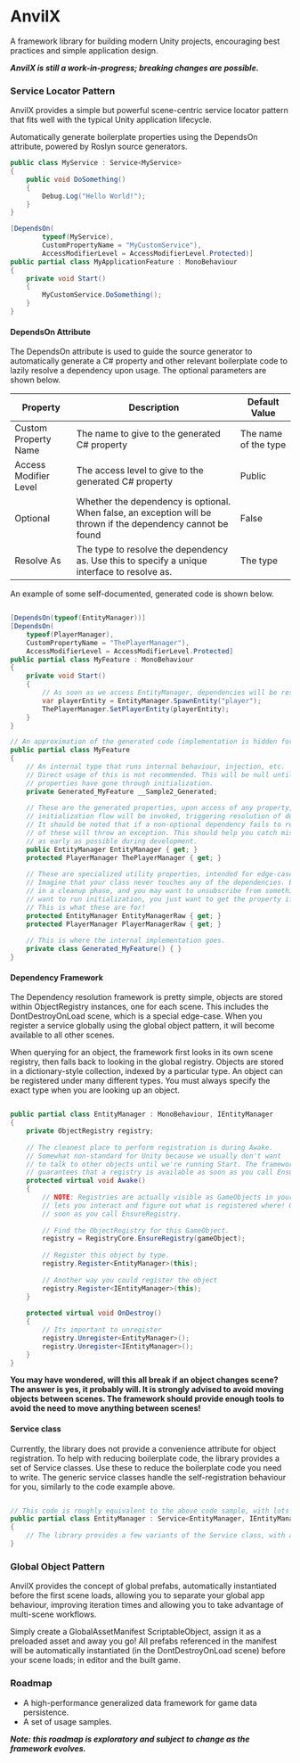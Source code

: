 # AnvilX

A framework library for building modern Unity projects, encouraging best practices and simple application design.

_**AnvilX is still a work-in-progress; breaking changes are possible.**_

### Service Locator Pattern
AnvilX provides a simple but powerful scene-centric service locator pattern that fits well with the typical Unity application lifecycle.

Automatically generate boilerplate properties using the DependsOn attribute, powered by Roslyn source generators.

```c#
public class MyService : Service<MyService>
{
    public void DoSomething()
    {
        Debug.Log("Hello World!");
    }
}

[DependsOn(
        typeof(MyService),
        CustomPropertyName = "MyCustomService"),
        AccessModifierLevel = AccessModifierLevel.Protected)]
public partial class MyApplicationFeature : MonoBehaviour
{
    private void Start()
    {
        MyCustomService.DoSomething();
    }
}
```

#### DependsOn Attribute

The DependsOn attribute is used to guide the source generator to automatically generate a C# property 
and other relevant boilerplate code to lazily resolve a dependency upon usage. The optional parameters are shown below.

| Property              | Description                                                                                                   | Default Value        |
|-----------------------|---------------------------------------------------------------------------------------------------------------|----------------------|
| Custom Property Name  | The name to give to the generated C# property                                                                 | The name of the type |
| Access Modifier Level | The access level to give to the generated C# property                                                         | Public               |
| Optional              | Whether the dependency is optional. When false, an exception will be thrown if the dependency cannot be found | False                |
| Resolve As            | The type to resolve the dependency as. Use this to specify a unique interface to resolve as.                  | The type             |

An example of some self-documented, generated code is shown below.

```c#

[DependsOn(typeof(EntityManager))]
[DependsOn(
    typeof(PlayerManager),
    CustomPropertyName = "ThePlayerManager"),
    AccessModifierLevel = AccessModifierLevel.Protected]
public partial class MyFeature : MonoBehaviour
{
    private void Start()
    {
        // As soon as we access EntityManager, dependencies will be resolved.
        var playerEntity = EntityManager.SpawnEntity("player");
        ThePlayerManager.SetPlayerEntity(playerEntity);
    }
}

// An approximation of the generated code (implementation is hidden for simplicity)
public partial class MyFeature
{
    // An internal type that runs internal behaviour, injection, etc.
    // Direct usage of this is not recommended. This will be null until
    // properties have gone through initialization.
    private Generated_MyFeature __Sample2_Generated;
    
    // These are the generated properties, upon access of any property, an
    // initialization flow will be invoked, triggering resolution of dependencies.
    // It should be noted that if a non-optional dependency fails to resolve, one
    // of these will throw an exception. This should help you catch missing dependencies
    // as early as possible during development.
    public EntityManager EntityManager { get; }
    protected PlayerManager ThePlayerManager { get; }
    
    // These are specialized utility properties, intended for edge-case usages.
    // Imagine that your class never touches any of the dependencies. But you're
    // in a cleanup phase, and you may want to unsubscribe from something. You don't
    // want to run initialization, you just want to get the property if it exists.
    // This is what these are for!
    protected EntityManager EntityManagerRaw { get; }
    protected PlayerManager PlayerManagerRaw { get; }
    
    // This is where the internal implementation goes.
    private class Generated_MyFeature() { }
}

```
#### Dependency Framework

The Dependency resolution framework is pretty simple, objects are stored within ObjectRegistry instances, 
one for each scene. This includes the DontDestroyOnLoad scene, which is a special edge-case. When you 
register a service globally using the global object pattern, it will become available to all other scenes.

When querying for an object, the framework first looks in its own scene registry, then falls back to looking
in the global registry. Objects are stored in a dictionary-style collection, indexed by a particular type.
An object can be registered under many different types. You must always specify the exact type when you are looking
up an object.

```c#

public partial class EntityManager : MonoBehaviour, IEntityManager
{
    private ObjectRegistry registry;
    
    // The cleanest place to perform registration is during Awake.
    // Somewhat non-standard for Unity because we usually don't want
    // to talk to other objects until we're running Start. The framework
    // guarantees that a registry is available as soon as you call EnsureRegistry.
    protected virtual void Awake()
    {
        // NOTE: Registries are actually visible as GameObjects in your scene, which
        // lets you interact and figure out what is registered where! Generated as
        // soon as you call EnsureRegistry.
        
        // Find the ObjectRegistry for this GameObject.
        registry = RegistryCore.EnsureRegistry(gameObject);
        
        // Register this object by type.
        registry.Register<EntityManager>(this);
        
        // Another way you could register the object
        registry.Register<IEntityManager>(this);
    }
    
    protected virtual void OnDestroy()
    {
        // Its important to unregister
        registry.Unregister<EntityManager>();
        registry.Unregister<IEntityManager>();
    }
}

```

**You may have wondered, will this all break if an object changes scene? The answer is yes, it probably will.
It is strongly advised to avoid moving objects between scenes. The framework should provide enough tools to
avoid the need to move anything between scenes!**

#### Service class

Currently, the library does not provide a convenience attribute for object registration. To help with reducing
boilerplate code, the library provides a set of Service classes. Use these to reduce the boilerplate code you
need to write. The generic service classes handle the self-registration behaviour for you, similarly to the 
code example above.

```c#

// This code is roughly equivalent to the above code sample, with lots of the boilerplate done for you!
public partial class EntityManager : Service<EntityManager, IEntityManager>, IEntityManager
{
    // The library provides a few variants of the Service class, with a varying number of generic type parameters.
}
```

### Global Object Pattern
AnvilX provides the concept of global prefabs, automatically instantiated before the first scene loads,
allowing you to separate your global app behaviour, improving iteration times and allowing you to take 
advantage of multi-scene workflows.

Simply create a GlobalAssetManifest ScriptableObject, assign it as a preloaded asset and away you go!
All prefabs referenced in the manifest will be automatically instantiated (in the DontDestroyOnLoad scene)
before your scene loads; in editor and the built game.

### Roadmap

* A high-performance generalized data framework for game data persistence.
* A set of usage samples.

**_Note: this roadmap is exploratory and subject to change as the framework evolves._**

